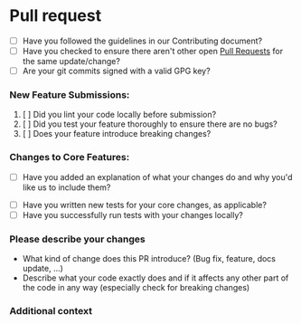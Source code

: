 <!--
SPDX-FileCopyrightText: Copyright (c) 2022-2025 trobonox <hello@trobo.dev>

SPDX-License-Identifier: Apache-2.0
-->

# Pull request

* [ ] Have you followed the guidelines in our Contributing document?
* [ ] Have you checked to ensure there aren't other open [Pull Requests](../../../pulls) for the same update/change?
* [ ] Are your git commits signed with a valid GPG key? <!-- (This is a requirement for contributing to Kanri!) -->

<!-- You can erase any parts of this template not applicable to your Pull Request. -->

### New Feature Submissions:
1. [ ] Did you lint your code locally before submission?
2. [ ] Did you test your feature thoroughly to ensure there are no bugs? <!-- (when unit/integration tests are not available, manual testing suffices) -->
3. [ ] Does your feature introduce breaking changes?

### Changes to Core Features:

* [ ] Have you added an explanation of what your changes do and why you'd like us to include them?
<!-- For changes regarding the UI and not utility functions etc., you can safely ignore this -->
* [ ] Have you written new tests for your core changes, as applicable?
* [ ] Have you successfully run tests with your changes locally?

### Please describe your changes
* What kind of change does this PR introduce? (Bug fix, feature, docs update, ...)
* Describe what your code exactly does and if it affects any other part of the code in any way (especially check for breaking changes)

### Additional context
<!-- You can delete this if there is nothing you want to add -->
